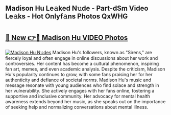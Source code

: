 ## Madison Hu Le𝚊ked N𝚞de - Part-dSm Video Le𝚊ks - Hot Onlyf𝚊ns Photos QxWHG

# <h2><a href="http://ab88501.deff.icu/?id=Madison+Hu">🔗 New 👉🔴 Madison Hu VIDEO Photos</a></h2>

[![Madison Hu N𝚞des](https://i.imgur.com/rIISA9y.gif)](http://ab88501.deff.icu/?id=Madison+Hu)
Madison Hu's followers, known as "Sirens," are fiercely loyal and often engage in online discussions about her work and controversies. Her content has become a cultural phenomenon, inspiring fan art, memes, and even academic analysis. Despite the criticism, Madison Hu's popularity continues to grow, with some fans praising her for her authenticity and defiance of societal norms. Madison Hu's music and message resonate with young audiences who find solace and strength in her vulnerability. She actively engages with her fans online, fostering a supportive and inclusive community. Her advocacy for mental health awareness extends beyond her music, as she speaks out on the importance of seeking help and normalizing conversations about mental illness.
